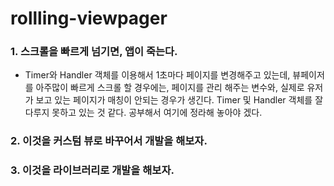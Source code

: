 # rollling-viewpager

### 1\. 스크롤을 빠르게 넘기면, 앱이 죽는다.

-   Timer와 Handler 객체를 이용해서 1초마다 페이지를 변경해주고 있는데, 뷰페이저를 아주많이 빠르게 스크롤 할 경우에는, 페이지를 관리 해주는 변수와, 실제로 유저가 보고 있는 페이지가 매칭이 안되는 경우가 생긴다. Timer 및 Handler 객체를 잘 다루지 못하고 있는 것 같다. 공부해서 여기에 정라해 놓아야 겠다.

### 2\. 이것을 커스텀 뷰로 바꾸어서 개발을 해보자.

### 3\. 이것을 라이브러리로 개발을 해보자.
